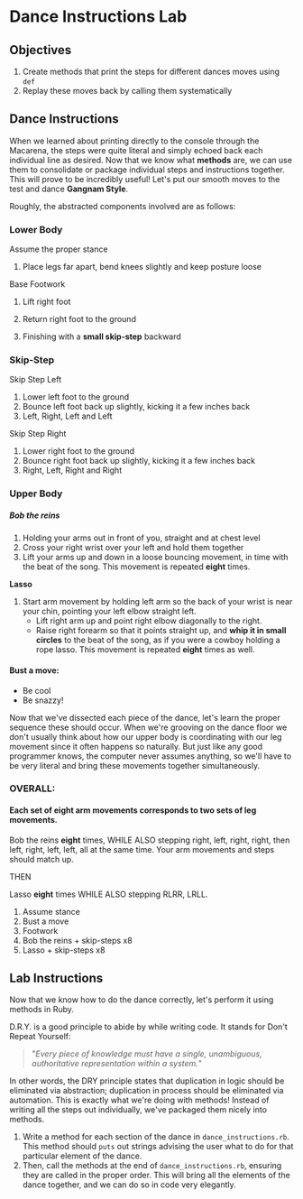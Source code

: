 # Dance Instructions Lab

## Objectives

1. Create methods that print the steps for different dances moves using `def`
2. Replay these moves back by calling them systematically

## Dance Instructions

When we learned about printing directly to the console through the Macarena, the steps were quite literal and simply echoed back each individual line as desired. Now that we know what **methods** are,  we can use them to consolidate or package individual steps and instructions together. This will prove to be incredibly useful! Let's put our smooth moves to the test and dance **Gangnam Style**.



<GIF>



Roughly, the abstracted components involved are as follows:

### Lower Body

Assume the proper stance

1. Place legs far apart, bend knees slightly and keep posture loose

Base Footwork

1. Lift right foot

2. Return right foot to the ground

3. Finishing with a **small skip-step** backward

   

### **Skip-Step**

Skip Step Left

1. Lower left foot to the ground
2. Bounce left foot back up slightly, kicking it a few inches back
3. Left, Right, Left and Left

Skip Step Right

1. Lower right foot to the ground
2. Bounce right foot back up slightly, kicking it a few inches back
3. Right, Left, Right and Right



### Upper Body

##### Bob the reins

1. Holding your arms out in front of you, straight and at chest level
2. Cross your right wrist over your left and hold them together
3. Lift your arms up and down in a loose bouncing movement, in time with the beat of the song. This movement is repeated **eight** times.

**Lasso**

1. Start arm movement by holding left arm so the back of your wrist is near your chin, pointing your left elbow straight left.
   - Lift right arm up and point right elbow diagonally to the right.
   - Raise right forearm so that it points straight up, and **whip it in small circles** to the beat of the song, as if you were a cowboy holding a rope lasso. This movement is repeated **eight** times as well.



#### **Bust a move:**

- Be cool
- Be snazzy!



<!--LOWER BODY ORDER: The dance is performed in sets of four steps that alternate back and forth:-->

<!--The pattern is as follows: **right** foot, **left** foot, **right** foot, **right** foot, followed by the opposite.-->

<!--Practice this RLRR, LRLL-->



<!--UPPER BODY ORDER: Start by "holding the reins." To a steady beat, bob your arms eight times, then switch to the "lasso" movement and wave your right arm eight times.-->



Now that we've dissected each piece of the dance, let's learn the proper sequence these should occur. When we're grooving on the dance floor we don't usually think about how our upper body is coordinating with our leg movement since it often happens so naturally. But just like any good programmer knows, the computer never assumes anything, so we'll have to be very literal and bring these movements together simultaneously.

### **OVERALL**: 

#### Each set of eight arm movements corresponds to two sets of leg movements. 

Bob the reins **eight** times, WHILE ALSO stepping right, left, right, right, then left, right, left, left, all at the same time. Your arm movements and steps should match up.

THEN

Lasso **eight** times WHILE ALSO stepping RLRR, LRLL.



1. Assume stance
2. Bust a move
3. Footwork
4. Bob the reins + skip-steps x8
5. Lasso + skip-steps x8



## Lab Instructions

Now that we know how to do the dance correctly, let's perform it using methods in Ruby.

D.R.Y. is a good principle to abide by while writing code. It stands for Don't Repeat Yourself:

> "*Every piece of knowledge must have a single, unambiguous, authoritative representation within a system.*"

In other words, the DRY principle states that duplication in logic should be eliminated via abstraction; duplication in process should be eliminated via automation. This is exactly what we're doing with methods! Instead of writing all the steps out individually, we've packaged them nicely into methods.



1. Write a method for each section of the dance in `dance_instructions.rb`. This method should `puts` out strings advising the user what to do for that particular element of the dance. 
2. Then, call the methods at the end of `dance_instructions.rb`, ensuring they are called in the proper order. This will bring all the elements of the dance together, and we can do so in code very elegantly. 















